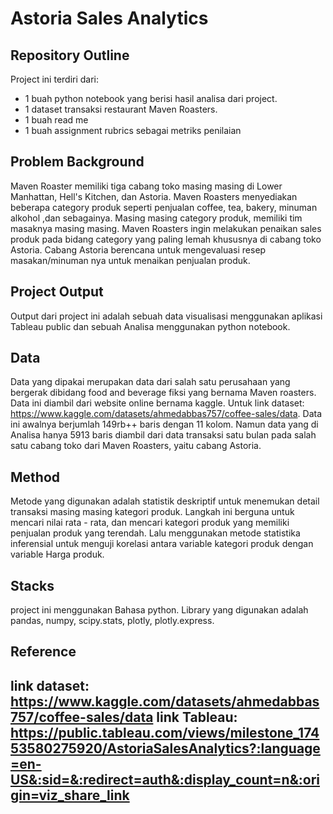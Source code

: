 # Astoria Sales Analytics

## Repository Outline
Project ini terdiri dari:
- 1 buah python notebook yang berisi hasil analisa dari project.
- 1 dataset transaksi restaurant Maven Roasters.
- 1 buah read me
- 1 buah assignment rubrics  sebagai metriks penilaian

## Problem Background
Maven Roaster memiliki tiga cabang toko masing masing di Lower Manhattan, Hell's Kitchen, dan Astoria. Maven Roasters menyediakan beberapa category produk seperti penjualan coffee, tea, bakery, minuman alkohol ,dan sebagainya. Masing masing category produk, memiliki tim masaknya masing masing. Maven Roasters ingin melakukan penaikan sales produk pada bidang category yang paling lemah khususnya di cabang toko Astoria. Cabang Astoria berencana untuk mengevaluasi resep masakan/minuman nya untuk menaikan penjualan produk.

## Project Output
Output dari project ini adalah sebuah data visualisasi menggunakan aplikasi Tableau public dan sebuah Analisa menggunakan python notebook.

## Data
Data yang dipakai merupakan data dari salah satu perusahaan yang bergerak dibidang food and beverage fiksi yang bernama Maven roasters. Data ini diambil dari website online bernama kaggle. Untuk link dataset: https://www.kaggle.com/datasets/ahmedabbas757/coffee-sales/data. Data ini awalnya berjumlah 149rb++ baris dengan 11 kolom. Namun data yang di Analisa hanya 5913 baris diambil dari data transaksi satu bulan pada salah satu cabang toko dari Maven Roasters, yaitu cabang Astoria.

## Method
Metode yang digunakan adalah statistik deskriptif untuk menemukan detail transaksi masing masing kategori produk. Langkah ini berguna untuk mencari nilai rata - rata, dan mencari kategori produk yang memiliki penjualan produk yang terendah. Lalu menggunakan metode statistika inferensial untuk menguji korelasi antara variable kategori produk dengan variable Harga produk. 

## Stacks
project ini menggunakan Bahasa python. Library yang digunakan adalah pandas, numpy, scipy.stats, plotly, plotly.express.

## Reference
link dataset: https://www.kaggle.com/datasets/ahmedabbas757/coffee-sales/data
link Tableau: https://public.tableau.com/views/milestone_17453580275920/AstoriaSalesAnalytics?:language=en-US&:sid=&:redirect=auth&:display_count=n&:origin=viz_share_link
---
